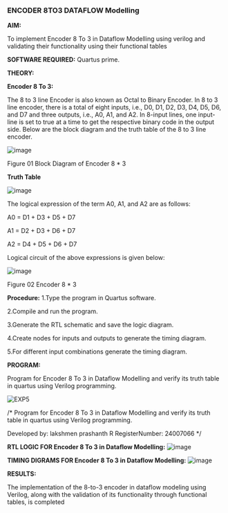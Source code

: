 ### ENCODER 8TO3 DATAFLOW Modelling

**AIM:**

To implement  Encoder 8 To 3 in Dataflow Modelling using verilog and validating their functionality using their functional tables

**SOFTWARE REQUIRED:** Quartus prime.

**THEORY:**



**Encoder 8 To 3:**

The 8 to 3 line Encoder is also known as Octal to Binary Encoder. In 8 to 3 line encoder, there is a total of eight inputs, i.e., D0, D1, D2, D3, D4, D5, D6, and D7 and three outputs, i.e., A0, A1, and A2. In 8-input lines, one input-line is set to true at a time to get the respective binary code in the output side. Below are the block diagram and the truth table of the 8 to 3 line encoder.

![image](https://github.com/naavaneetha/ENCODER8TO3DATAFLOW/assets/154305477/0bc242c1-eb9e-4c47-afe5-30428470efc3)

Figure 01  Block Diagram of Encoder 8 * 3

**Truth Table**

![image](https://github.com/naavaneetha/ENCODER8TO3DATAFLOW/assets/154305477/35496b14-ae6e-4cd1-9abd-d6736b576575)

The logical expression of the term A0, A1, and A2 are as follows:

A0 = D1 + D3 + D5 + D7

A1 = D2 + D3 + D6 + D7

A2 = D4 + D5 + D6 + D7

Logical circuit of the above expressions is given below:

![image](https://github.com/naavaneetha/ENCODER8TO3DATAFLOW/assets/154305477/95acaee6-c873-4c75-89eb-ef09fb158053)

Figure 02  Encoder 8 * 3

**Procedure:**
1.Type the program in Quartus software.

2.Compile and run the program.

3.Generate the RTL schematic and save the logic diagram.

4.Create nodes for inputs and outputs to generate the timing diagram.

5.For different input combinations generate the timing diagram.


**PROGRAM:**

Program for Encoder 8 To 3 in Dataflow Modelling and verify its truth table in quartus using Verilog programming.

![EXP5](https://github.com/user-attachments/assets/a2224315-cc60-40de-a53f-a6ddf5ea5f1e)




/* Program for Encoder 8 To 3 in Dataflow Modelling and verify its truth table in quartus using Verilog programming. 

Developed by: lakshmen prashanth R RegisterNumber: 24007066
*/

**RTL LOGIC FOR Encoder 8 To 3 in Dataflow Modelling:**
![image](https://github.com/user-attachments/assets/b312e063-8745-46c4-a2f2-65848f3f2f6d)


**TIMING DIGRAMS FOR Encoder 8 To 3 in Dataflow Modelling:**
![image](https://github.com/user-attachments/assets/bdb5ab79-200c-4599-b765-3a6fa8b07b9a)


**RESULTS:**

The implementation of the 8-to-3 encoder in dataflow modeling using Verilog, along with the validation of its functionality through functional tables, is completed




